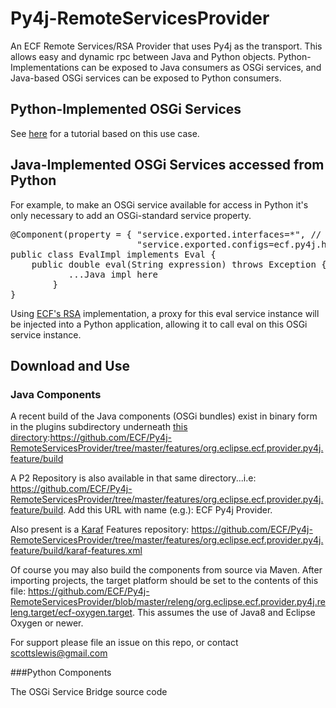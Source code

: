 # Py4j-RemoteServicesProvider
An ECF Remote Services/RSA Provider that uses Py4j as the transport.   This allows easy and dynamic rpc between Java and Python objects.  Python-Implementations can be exposed to Java consumers as OSGi services, and Java-based OSGi services can be exposed to Python consumers.

## Python-Implemented OSGi Services

See [here](https://wiki.eclipse.org/Tutorial:_Python_for_OSGi_Services) for a tutorial based on this use case.

## Java-Implemented OSGi Services accessed from Python
For example, to make an OSGi service available for access in Python it's only necessary to add an OSGi-standard service property.

<pre>
@Component(property = { "service.exported.interfaces=*", // RS standard service property
                        "service.exported.configs=ecf.py4j.host"})   //  RS standard service property
public class EvalImpl implements Eval {
	public double eval(String expression) throws Exception {
           ...Java impl here
        }
}
</pre>

Using [ECF's RSA](https://wiki.eclipse.org/Eclipse_Communication_Framework_Project#OSGi_Remote_Services) implementation, a proxy for this eval service instance will be injected into a Python application, allowing it to call eval on this OSGi service instance.

## Download and Use
### Java Components

A recent build of the Java components (OSGi bundles) exist in binary form in the plugins subdirectory underneath [this directory](https://github.com/ECF/Py4j-RemoteServicesProvider/tree/master/features/org.eclipse.ecf.provider.py4j.feature/build):https://github.com/ECF/Py4j-RemoteServicesProvider/tree/master/features/org.eclipse.ecf.provider.py4j.feature/build

A P2 Repository is also available in that same directory...i.e:  https://github.com/ECF/Py4j-RemoteServicesProvider/tree/master/features/org.eclipse.ecf.provider.py4j.feature/build.  Add this URL with name (e.g.):  ECF Py4j Provider.

Also present is a [Karaf](http://karaf.apache.org/) Features repository:  https://github.com/ECF/Py4j-RemoteServicesProvider/tree/master/features/org.eclipse.ecf.provider.py4j.feature/build/karaf-features.xml

Of course you may also build the components from source via Maven.   After importing projects, the target platform should be set to the contents of this file:  https://github.com/ECF/Py4j-RemoteServicesProvider/blob/master/releng/org.eclipse.ecf.provider.py4j.releng.target/ecf-oxygen.target.   This assumes the use of Java8 and Eclipse Oxygen or newer. 

For support please file an issue on this repo, or contact [scottslewis@gmail.com](mailto:scottslewis@gmail.com)

###Python Components

The OSGi Service Bridge source code 
